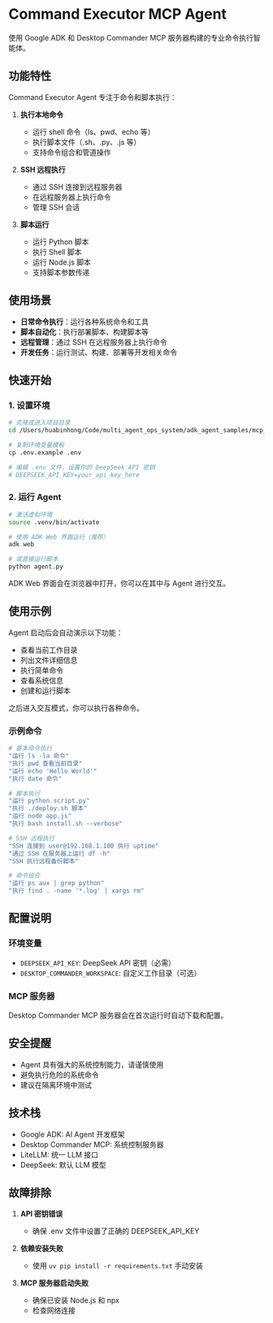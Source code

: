 # Command Executor MCP Agent

使用 Google ADK 和 Desktop Commander MCP 服务器构建的专业命令执行智能体。

## 功能特性

Command Executor Agent 专注于命令和脚本执行：

1. **执行本地命令**
   - 运行 shell 命令（ls、pwd、echo 等）
   - 执行脚本文件（.sh、.py、.js 等）
   - 支持命令组合和管道操作

2. **SSH 远程执行**
   - 通过 SSH 连接到远程服务器
   - 在远程服务器上执行命令
   - 管理 SSH 会话

3. **脚本运行**
   - 运行 Python 脚本
   - 执行 Shell 脚本
   - 运行 Node.js 脚本
   - 支持脚本参数传递

## 使用场景

- **日常命令执行**：运行各种系统命令和工具
- **脚本自动化**：执行部署脚本、构建脚本等
- **远程管理**：通过 SSH 在远程服务器上执行命令
- **开发任务**：运行测试、构建、部署等开发相关命令

## 快速开始

### 1. 设置环境

```bash
# 克隆或进入项目目录
cd /Users/huabinhong/Code/multi_agent_ops_system/adk_agent_samples/mcp_agent

# 复制环境变量模板
cp .env.example .env

# 编辑 .env 文件，设置你的 DeepSeek API 密钥
# DEEPSEEK_API_KEY=your_api_key_here
```

### 2. 运行 Agent

```bash
# 激活虚拟环境
source .venv/bin/activate

# 使用 ADK Web 界面运行（推荐）
adk web

# 或直接运行脚本
python agent.py
```

ADK Web 界面会在浏览器中打开，你可以在其中与 Agent 进行交互。

## 使用示例

Agent 启动后会自动演示以下功能：
- 查看当前工作目录
- 列出文件详细信息
- 执行简单命令
- 查看系统信息
- 创建和运行脚本

之后进入交互模式，你可以执行各种命令。

### 示例命令

```bash
# 基本命令执行
"运行 ls -la 命令"
"执行 pwd 查看当前目录"
"运行 echo 'Hello World'"
"执行 date 命令"

# 脚本执行
"运行 python script.py"
"执行 ./deploy.sh 脚本"
"运行 node app.js"
"执行 bash install.sh --verbose"

# SSH 远程执行
"SSH 连接到 user@192.168.1.100 执行 uptime"
"通过 SSH 在服务器上运行 df -h"
"SSH 执行远程备份脚本"

# 命令组合
"运行 ps aux | grep python"
"执行 find . -name '*.log' | xargs rm"
```

## 配置说明

### 环境变量

- `DEEPSEEK_API_KEY`: DeepSeek API 密钥（必需）
- `DESKTOP_COMMANDER_WORKSPACE`: 自定义工作目录（可选）

### MCP 服务器

Desktop Commander MCP 服务器会在首次运行时自动下载和配置。

## 安全提醒

- Agent 具有强大的系统控制能力，请谨慎使用
- 避免执行危险的系统命令
- 建议在隔离环境中测试

## 技术栈

- Google ADK: AI Agent 开发框架
- Desktop Commander MCP: 系统控制服务器
- LiteLLM: 统一 LLM 接口
- DeepSeek: 默认 LLM 模型

## 故障排除

1. **API 密钥错误**
   - 确保 .env 文件中设置了正确的 DEEPSEEK_API_KEY

2. **依赖安装失败**
   - 使用 `uv pip install -r requirements.txt` 手动安装

3. **MCP 服务器启动失败**
   - 确保已安装 Node.js 和 npx
   - 检查网络连接